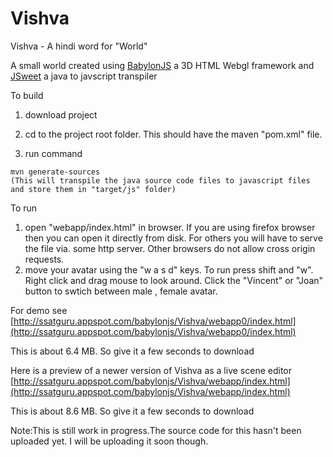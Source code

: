 # Vishva 

Vishva - A hindi word for "World"

A small world created using [BabylonJS](http://www.babylonjs.com/) a 3D HTML Webgl framework and [JSweet](http://www.jsweet.org/)  a java to javscript transpiler

To build

1. download project

2. cd to the project root folder. This should have the maven "pom.xml" file.

3. run command 
```
mvn generate-sources
(This will transpile the java source code files to javascript files and store them in "target/js" folder)
```
To run

1. open "webapp/index.html" in browser. If you are using firefox browser then you can open it directly from disk. For others you will have to serve the file via. some http server. Other browsers do not allow cross origin requests.
2. move your avatar using the "w a s d" keys. To run press shift and "w". Right click and drag mouse to look around. Click the "Vincent" or "Joan" button to swtich between male , female avatar.

For demo see [http://ssatguru.appspot.com/babylonjs/Vishva/webapp0/index.html](http://ssatguru.appspot.com/babylonjs/Vishva/webapp0/index.html)

This is about 6.4 MB. So give it a few seconds to download

Here is a preview of a newer version of Vishva as a live scene editor [http://ssatguru.appspot.com/babylonjs/Vishva/webapp/index.html](http://ssatguru.appspot.com/babylonjs/Vishva/webapp/index.html)

This is about 8.6 MB. So give it a few seconds to download

Note:This is still work in progress.The source code for this hasn't been uploaded yet. I will be uploading it soon though.
